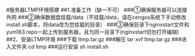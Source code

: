 #服务器LTMP环境搭建
##1.准备工作（缺一不可）
###①确保服务器可以连接外网
###②确保数据盘挂载/data（不挂载/data，请在cengos系统下手动修改install.sh脚本，将data改为您挂载的目录）
###③确保目录下nginxstart文件和yum163.repo一起上传到服务器，且为同一目录下(nginxstart切勿打开编辑)
##2、安装LTMP环境
###下载 ltmp.tar.gz
###解压 tar xvf ltmp.tar.gz
###进入文件夹 cd ltmp
###运行安装 sh install.sh

